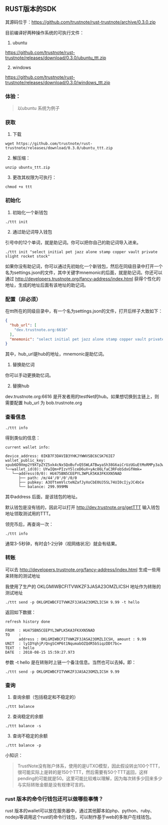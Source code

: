 ## RUST版本的SDK

其源码位于：https://github.com/trustnote/rust-trustnote/archive/0.3.0.zip

目前编译好两种操作系统的可执行文件：

1. ubuntu

https://github.com/trustnote/rust-trustnote/releases/download/0.3.0/ubuntu_ttt.zip

2. windows

https://github.com/trustnote/rust-trustnote/releases/download/0.3.0/windows_ttt.zip


### 体验：


> 以ubuntu 系统为例子

### 获取

1. 下载

```
wget https://github.com/trustnote/rust-trustnote/releases/download/0.3.0/ubuntu_ttt.zip
```

2. 解压缩：

```
unzip ubuntu_ttt.zip
```

3. 更改其权限为可执行：

```
chmod +x ttt
```

### 初始化

1. 初始化一个新钱包

```
./ttt init
```

2. 通过助记词导入钱包

引号中的12个单词，就是助记词。你可以把你自己的助记词导入进来。

```
./ttt init "select initial pet jazz alone stamp copper vault private slight rocket stock"
```

如果你没有助记词，你可以通过先初始化一个新钱包，然后在同级目录中打开一个名为settings.json的文件，其中关键字mnemonic的后面，就是助记词。你还可以通过 http://developers.trustnote.org/fancy-address/index.html 获得个性化的地址，生成的地址后面有该地址的助记词。

### 配置（非必须）

在ttt所在的同级目录中，有一个名为settings.json的文件，打开后样子大致如下：

```json
{
  "hub_url": [
    "dev.trustnote.org:6616"
  ],
  "mnemonic": "select initial pet jazz alone stamp copper vault private slight rocket stock"
}
```

其中，hub_url是hub的地址，mnemonic是助忆词。


1. 替换助忆词

你可以手动更换助忆词。

2. 替换hub

dev.trustnote.org:6616 是开发者用的testNet的hub。如果想切换到主链上，则需要配置 hub_url 为 bob.trustnote.org


### 查看信息

```
./ttt info
```

得到类似的信息：

```
current wallet info:

device_address: 0IKB7F3DAVIB3YHKJYWWVSBC6CSK76IE7
wallet_public_key: xpub6D9Xmp2Y9XTpZYZ5xk4cNxSQoBufvQ5SWLATBwyaSh38G6aiCrUzUGuEtMoRMPy3a3wKJ8B6obtpUvu89sBbadqah9iXLWohTZi9FWj7JML
└──wallet_id(0): UYwIQm+PIzvY5lceD6uX+yAc86LfaC3RFobSdxGfHmk=
   └──address(0/0): HU475BN5CEEPYL3WPLK5KA3FKXXN5NAD
      ├── path: /m/44'/0'/0'/0/0
      ├── pubkey: A3OTtemVlcteNZafJyXoCbE0UJ5SL74UI0cIjyJC4bCe
      └── balance: 299.999MN

```

其中address 后面，是该钱包的地址。

默认钱包是没有钱的，因此可以打开 http://dev.trustnote.org/getTTT 输入钱包地址领取测试用的TTT。

领完币后，再查询一次：

```
./ttt info
```

通常3-5秒钟，有时会1-2分钟（视网络状况）就会有结果。

### 转账

可以去 http://developers.trustnote.org/fancy-address/index.html 生成一些用来转账的测试地址

我使用了生产的 OKLGMIWBCFITVWKZF3JASA23OMZLICSH 地址作为转账的测试地址

```
./ttt send -p OKLGMIWBCFITVWKZF3JASA23OMZLICSH 9.99 -t hello
```

返回如下数据：

```
refresh history done

FROM  : HU475BN5CEEPYL3WPLK5KA3FKXXN5NAD
TO    : 
      address : OKLGMIWBCFITVWKZF3JASA23OMZLICSH, amount : 9.99
UNIT  : ly1DYqhjP/QngSCHP6t1NqumabOZQdR5bSiqzDDt7bc=
TEXT  : hello
DATE  : 2018-08-15 15:59:27.973
```

参数 -t hello 是在转账时上链一个备注信息。当然也可以去掉。即：

```
./ttt send -p OKLGMIWBCFITVWKZF3JASA23OMZLICSH 9.99
```

### 查询

1. 查询余额（包括稳定和不稳定的）
```
./ttt balance
```

2. 查询稳定的余额

```
./ttt balance -s
```

3. 查询不稳定的余额
```
./ttt balance -p
```

小知识：

> TrustNote没有账户体系，使用的是UTXO模型，因此假设转出100个TTT，很可能实际上是转的是150个TTT，然后需要有50个TTT返回，这样pending的可能就是50。这里可能比较难以理解，因为每次转多少回来多少与实际转账金额是没有规律可言的。

### rust 版本的命令行钱包还可以做哪些事情？

rust 版本的wallet可以放在服务器中，通过其他脚本如php、python、ruby、nodejs等调用这个rust的命令行钱包，可以制作基于web的多账户在线钱包。
